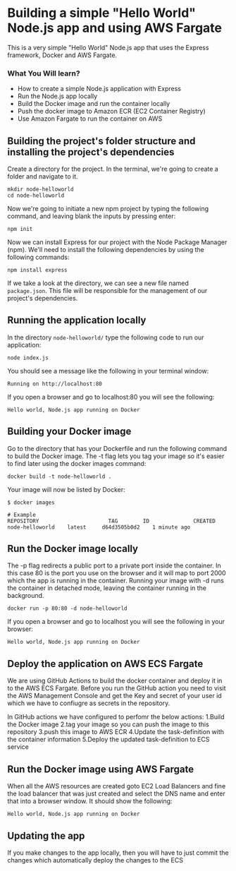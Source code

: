 # Building a simple "Hello World" Node.js app and using AWS Fargate

This is a very simple "Hello World" Node.js app that uses the Express framework, Docker and AWS Fargate.

### What You Will learn?
- How to create a simple Node.js application with Express
- Run the Node.js app locally
- Build the Docker image and run the container locally
- Push the docker image to Amazon ECR (EC2 Container Registry)
- Use Amazon Fargate to run the container on AWS

 
## Building the project's folder structure and installing the project's dependencies

Create a directory for the project. In the terminal, we're going to create a folder and navigate to it.
```
mkdir node-helloworld
cd node-helloworld
```

Now we're going to initiate a new npm project by typing the following command, and leaving blank the inputs by pressing enter:
```
npm init
```

Now we can install Express for our project with the Node Package Manager (npm). We'll need to install the following dependencies by using the following commands:
```
npm install express
```

If we take a look at the directory, we can see a new file named `package.json`. This file will be responsible for the management of our project's dependencies.


## Running the application locally
In the directory `node-helloworld/` type the following code to run our application:
```
node index.js
```
You should see a message like the following in your terminal window:

`Running on http://localhost:80`

If you open a browser and go to localhost:80 you will see the following: 

`Hello world, Node.js app running on Docker`


## Building your Docker image
Go to the directory that has your Dockerfile and run the following command to build the Docker image. The -t flag lets you tag your image so it's easier to find later using the docker images command:

```
docker build -t node-helloworld .
```
Your image will now be listed by Docker:
```
$ docker images

# Example
REPOSITORY                      TAG        ID              CREATED
node-helloworld    latest     d64d3505b0d2    1 minute ago
```
## Run the Docker image locally
The -p flag redirects a public port to a private port inside the container. In this case 80 is the port you use on the browser and it will map to port 2000 which the app is running in the container. Running your image with -d runs the container in detached mode, leaving the container running in the background.

```
docker run -p 80:80 -d node-helloworld
```

If you open a browser and go to localhost you will see the following in your browser: 

`Hello world, Node.js app running on Docker`


## Deploy the application on AWS ECS Fargate
We are using GitHub Actions to build the docker container and deploy it in to the AWS ECS Fargate.
Before you run the GitHub action you need to visit the AWS Management Console and get the Key and secret of your user id which we have to confiugre as secrets in the repository.

In GitHub actions we have configured to perfomr the below actions:
1.Build the Docker image
2.tag your image so you can push the image to this repository
3.push this image to AWS ECR
4.Update the task-definition with the container information
5.Deploy the updated task-definition to ECS service
## Run the Docker image using AWS Fargate
When all the AWS resources are created goto EC2 Load Balancers and fine the load balancer that was just created and select the DNS name and enter that into a browser window. It should show the following:

`
Hello world, Node.js app running on Docker
`

## Updating the app
If you make changes to the app locally, then you will have to just commit the changes which automatically deploy the changes to the ECS